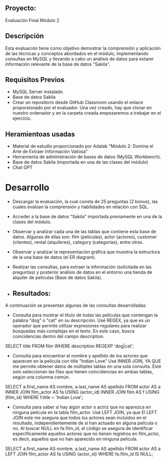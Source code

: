 ## Proyecto: 
Evaluación Final Módulo 2

## Descripción
Esta evaluación tiene como objetivo demostrar la comprensión y aplicación de las técnicas y conceptos abordados en el módulo, implementando consultas en MySQL y llevando a cabo un análisis de datos para extarer información relevante de la base de datos "Sakila".

## Requisitos Previos
   - MySQL Server instalado.
   - Base de datos Sakila 
   - Crear un repositorio desde GitHub Classroom usando el enlace proporsionado por el evaluador. Una vez creado, hay que clonar en nuestro ordenador y en la carpeta creada empezaremos a trabajar en el ejercicio.

## Heramientoas usadas
   - Material de estudio proporcionado por Adalab "Módulo 2: Domina el Arte de Extraer Información Valiosa"
   - Herramienta de administración de bases de datos (MySQL Workbench).
   - Base de datos Sakila (importada en una de las clases del módulo)
   - Chat GPT

# Desarrollo 

- Descargar la evaluación, la cual consta de 25 preguntas (2 bonus), las cuales evalúan la comprensión y habilidades en relación con SQL.
- Acceder a la base de datos "Sakila" importada previamente en una de la clases del módulo. 
- Observar y analizar cada una de las tablas que contiene esta base de datos. Algunas de ellas son: film (películas), actor (actores), customer (clientes), rental (alquileres), category (categorías), entre otras.
- Observar y analizar la representación gráfica que muestra la estructura de la una base de datos (el ER diagram).
- Realizar las consultas, para extraer la información (solicitada en las preguntas) y posterior análisis de datos en el entorno una tienda de alquiler de películas (Base de datos Sakila).

- ## Resultados: 

A continuación se presentan algunas de las consultas desarrolladas:

- Consulta para mostrar el título de todas las películas que contengan la palabra "dog" o "cat" en su descripción.
    Usé REGEX, ya que es un operador que permite utilizar expresiones regulares para realizar búsquedas más complejas en el texto. En este caso, busca coincidencias dentro del campo description.

SELECT title
	FROM film
	WHERE description REGEXP 'dog|cat';

- Consulta para encuentrar el nombre y apellido de los actores que aparecen en la película con title "Indian Love"
    Usé INNER JOIN, YA QUE me permite obtener datos de múltiples tablas en una sola consulta. Éste solo seleccionan las filas que tienen coincidencias en ambas tablas, según una columna común.

SELECT a.first_name AS nombre, a.last_name AS apellido
	FROM actor AS a
	INNER JOIN film_actor AS fa 
    USING (actor_id)
	INNER JOIN film AS f
    USING (film_id)
	WHERE f.title = 'Indian Love';

- Consulta para saber si hay algún actor o actriz que no aparezca en ninguna película en la tabla film_actor.
    Usé LEFT JOIN, ya que El LEFT JOIN este me asegura que todos los actores sean incluidos en el resultado, independientemente de si han actuado en alguna película o no. Al buscar NULL en fa.film_id, el código se asegura de identificar específicamente aquellos actores que no tienen registros en film_actor, es decir, aquellos que no han aparecido en ninguna película.

SELECT a.first_name AS nombre, a.last_name AS apellido
	FROM actor AS a
	LEFT JOIN film_actor AS fa 
    USING (actor_id)
	WHERE fa.film_id IS NULL;